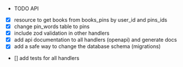 - TODO API

- [x] resource to get books from books_pins by user_id and pins_ids
- [x] change pin_words table to pins
- [x] include zod validation in other handlers
- [x] add api documentation to all handlers (openapi) and generate docs
- [x] add a safe way to change the database schema (migrations)
- [] add tests for all handlers
